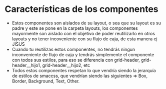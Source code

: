 # Características de los componentes
* Estos componentes son aislados de su layout, o sea que su layout es su padre y este se pone en la carpeta layouts, los componentes mayormente son aislado con el objetivo de poder reutilizarlo en otros layouts y no tener incoveniente con su flujo de caja, de esta manera ej JISUS
* Cuando tu reutilizas estos componentes, no tendrás ningun inconveniente de flujo de caja y tendrás simplemente el componente con todos sus estilos, para eso se diferencia con grid-header, grid-header__hijo1, grid-header__hijo2, etc
* Todos estos componentes respetan lo que vendría siendo la jerarquía de estilos de smaccss, que vendrían siendo las siguientes => Box, Border, Background, Text, Other.




